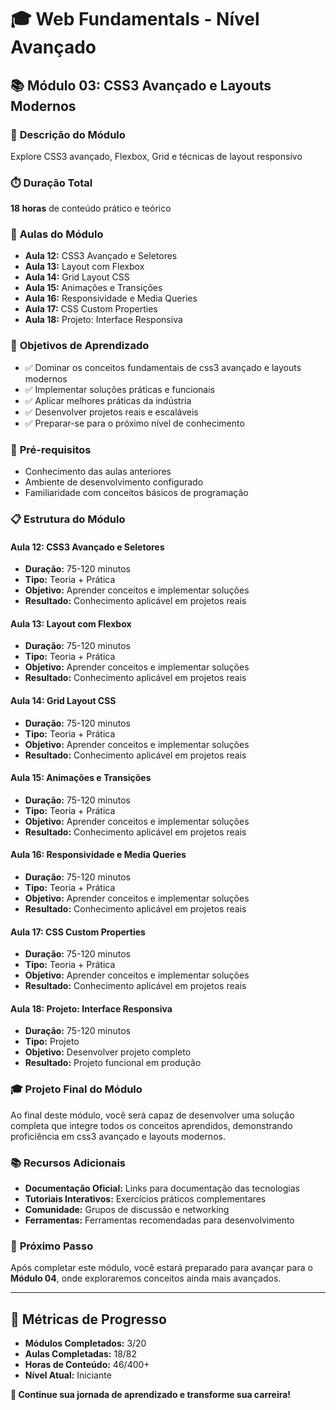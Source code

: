 # 🎓 **Web Fundamentals - Nível Avançado**

## 📚 **Módulo 03: CSS3 Avançado e Layouts Modernos**

### 🎯 **Descrição do Módulo**
Explore CSS3 avançado, Flexbox, Grid e técnicas de layout responsivo

### ⏱️ **Duração Total**
**18 horas** de conteúdo prático e teórico

### 📖 **Aulas do Módulo**
- **Aula 12:** CSS3 Avançado e Seletores
- **Aula 13:** Layout com Flexbox
- **Aula 14:** Grid Layout CSS
- **Aula 15:** Animações e Transições
- **Aula 16:** Responsividade e Media Queries
- **Aula 17:** CSS Custom Properties
- **Aula 18:** Projeto: Interface Responsiva

### 🎯 **Objetivos de Aprendizado**
- ✅ Dominar os conceitos fundamentais de css3 avançado e layouts modernos
- ✅ Implementar soluções práticas e funcionais
- ✅ Aplicar melhores práticas da indústria
- ✅ Desenvolver projetos reais e escaláveis
- ✅ Preparar-se para o próximo nível de conhecimento

### 🚀 **Pré-requisitos**
- Conhecimento das aulas anteriores
- Ambiente de desenvolvimento configurado
- Familiaridade com conceitos básicos de programação

### 📋 **Estrutura do Módulo**

#### **Aula 12: CSS3 Avançado e Seletores**
- **Duração:** 75-120 minutos
- **Tipo:** Teoria + Prática
- **Objetivo:** Aprender conceitos e implementar soluções
- **Resultado:** Conhecimento aplicável em projetos reais

#### **Aula 13: Layout com Flexbox**
- **Duração:** 75-120 minutos
- **Tipo:** Teoria + Prática
- **Objetivo:** Aprender conceitos e implementar soluções
- **Resultado:** Conhecimento aplicável em projetos reais

#### **Aula 14: Grid Layout CSS**
- **Duração:** 75-120 minutos
- **Tipo:** Teoria + Prática
- **Objetivo:** Aprender conceitos e implementar soluções
- **Resultado:** Conhecimento aplicável em projetos reais

#### **Aula 15: Animações e Transições**
- **Duração:** 75-120 minutos
- **Tipo:** Teoria + Prática
- **Objetivo:** Aprender conceitos e implementar soluções
- **Resultado:** Conhecimento aplicável em projetos reais

#### **Aula 16: Responsividade e Media Queries**
- **Duração:** 75-120 minutos
- **Tipo:** Teoria + Prática
- **Objetivo:** Aprender conceitos e implementar soluções
- **Resultado:** Conhecimento aplicável em projetos reais

#### **Aula 17: CSS Custom Properties**
- **Duração:** 75-120 minutos
- **Tipo:** Teoria + Prática
- **Objetivo:** Aprender conceitos e implementar soluções
- **Resultado:** Conhecimento aplicável em projetos reais

#### **Aula 18: Projeto: Interface Responsiva**
- **Duração:** 75-120 minutos
- **Tipo:** Projeto
- **Objetivo:** Desenvolver projeto completo
- **Resultado:** Projeto funcional em produção

### 🎓 **Projeto Final do Módulo**
Ao final deste módulo, você será capaz de desenvolver uma solução completa que integre todos os conceitos aprendidos, demonstrando proficiência em css3 avançado e layouts modernos.

### 📚 **Recursos Adicionais**
- **Documentação Oficial:** Links para documentação das tecnologias
- **Tutoriais Interativos:** Exercícios práticos complementares
- **Comunidade:** Grupos de discussão e networking
- **Ferramentas:** Ferramentas recomendadas para desenvolvimento

### 🚀 **Próximo Passo**
Após completar este módulo, você estará preparado para avançar para o **Módulo 04**, onde exploraremos conceitos ainda mais avançados.

---

## 🎯 **Métricas de Progresso**

- **Módulos Completados:** 3/20
- **Aulas Completadas:** 18/82
- **Horas de Conteúdo:** 46/400+
- **Nível Atual:** Iniciante

**🎉 Continue sua jornada de aprendizado e transforme sua carreira!**
